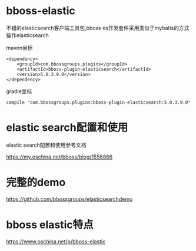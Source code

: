 # bboss-elastic

不错的elasticsearch客户端工具包,bboss es开发套件采用类似于mybatis的方式操作elasticsearch

maven坐标
```
<dependency>
    <groupId>com.bbossgroups.plugins</groupId>
    <artifactId>bboss-plugin-elasticsearch</artifactId>
    <version>5.0.3.9.0</version>
</dependency>
```
gradle坐标
```
compile "com.bbossgroups.plugins:bboss-plugin-elasticsearch:5.0.3.9.0"
```
# elastic search配置和使用

elastic search配置和使用参考文档
 
https://my.oschina.net/bboss/blog/1556866 
# 完整的demo
https://github.com/bbossgroups/elasticsearchdemo

# bboss elastic特点
https://www.oschina.net/p/bboss-elastic
